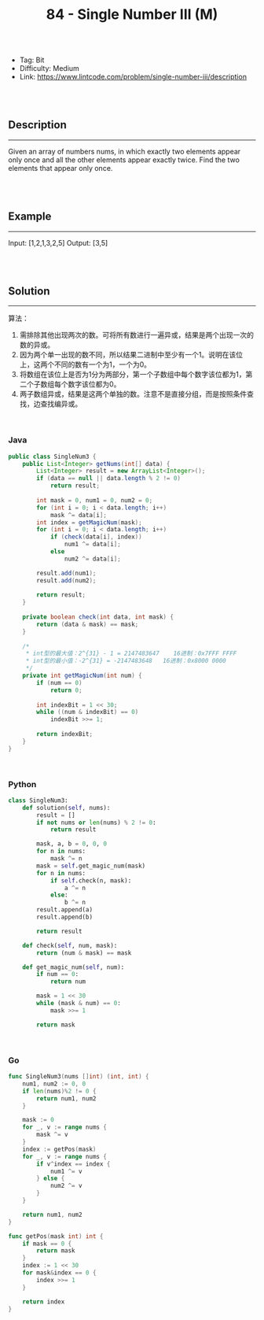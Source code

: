 # <center>84 - Single Number III (M)</center> 



<br></br>

* Tag: Bit
* Difficulty: Medium
* Link: https://www.lintcode.com/problem/single-number-iii/description

<br></br>



## Description
----
Given an array of numbers nums, in which exactly two elements appear only once and all the other elements appear exactly twice. Find the two elements that appear only once.

<br></br>



## Example
----
Input:  [1,2,1,3,2,5]
Output: [3,5]

<br></br>



## Solution
----
算法：
1. 需排除其他出现两次的数。可将所有数进行一遍异或，结果是两个出现一次的数的异或。
2. 因为两个单一出现的数不同，所以结果二进制中至少有一个1。说明在该位上，这两个不同的数有一个为1，一个为0。
3. 将数组在该位上是否为1分为两部分，第一个子数组中每个数字该位都为1，第二个子数组每个数字该位都为0。
4. 两子数组异或，结果是这两个单独的数。注意不是直接分组，而是按照条件查找，边查找编异或。

<br>


### Java
```java
public class SingleNum3 {
	public List<Integer> getNums(int[] data) {
		List<Integer> result = new ArrayList<Integer>();
		if (data == null || data.length % 2 != 0)
			return result;
		
		int mask = 0, num1 = 0, num2 = 0;
		for (int i = 0; i < data.length; i++)
			mask ^= data[i];
		int index = getMagicNum(mask);
		for (int i = 0; i < data.length; i++)
			if (check(data[i], index))
				num1 ^= data[i];
			else
				num2 ^= data[i];

		result.add(num1);
		result.add(num2);
		
		return result;
	}
	
	private boolean check(int data, int mask) {
		return (data & mask) == mask;
	}
	
	/*
	 * int型的最大值：2^{31} - 1 = 2147483647    16进制：0x7FFF FFFF
	 * int型的最小值：-2^{31} = -2147483648   16进制：0x8000 0000
	 */
	private int getMagicNum(int num) {
		if (num == 0)
			return 0;
		
		int indexBit = 1 << 30;
		while ((num & indexBit) == 0)
			indexBit >>= 1;
		
		return indexBit;
	}
}
```

<br>


### Python
```python
class SingleNum3:
    def solution(self, nums):
        result = []
        if not nums or len(nums) % 2 != 0:
            return result

        mask, a, b = 0, 0, 0
        for n in nums:
            mask ^= n
        mask = self.get_magic_num(mask)
        for n in nums:
            if self.check(n, mask):
                a ^= n
            else:
                b ^= n
        result.append(a)
        result.append(b)

        return result

    def check(self, num, mask):
        return (num & mask) == mask

    def get_magic_num(self, num):
        if num == 0:
            return num

        mask = 1 << 30
        while (mask & num) == 0:
            mask >>= 1

        return mask
```

<br>


### Go
```go
func SingleNum3(nums []int) (int, int) {
	num1, num2 := 0, 0
	if len(nums)%2 != 0 {
		return num1, num2
	}

	mask := 0
	for _, v := range nums {
		mask ^= v
	}
	index := getPos(mask)
	for _, v := range nums {
		if v^index == index {
			num1 ^= v
		} else {
			num2 ^= v
		}
	}

	return num1, num2
}

func getPos(mask int) int {
	if mask == 0 {
		return mask
	}
	index := 1 << 30
	for mask&index == 0 {
		index >>= 1
	}

	return index
}
```

